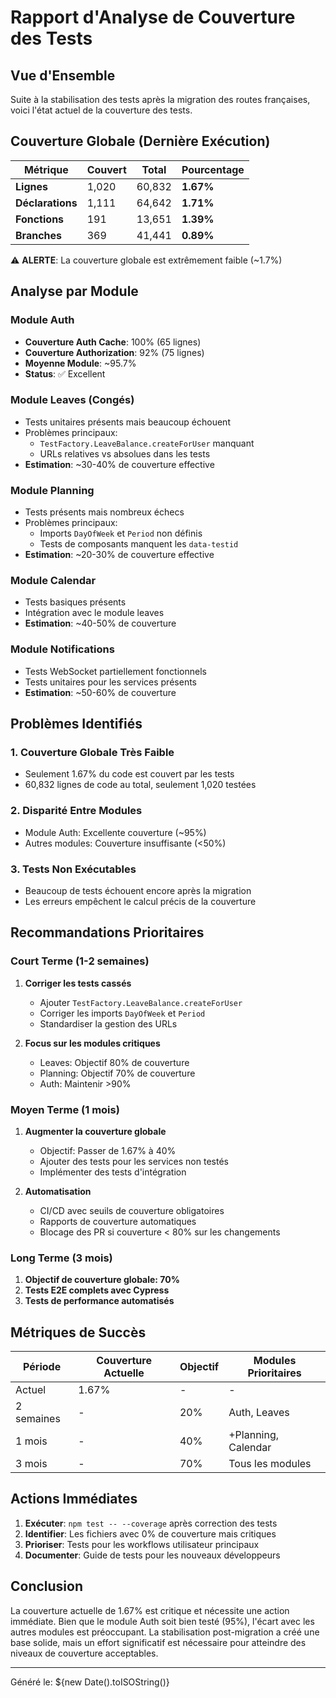 # Rapport d'Analyse de Couverture des Tests

## Vue d'Ensemble

Suite à la stabilisation des tests après la migration des routes françaises, voici l'état actuel de la couverture des tests.

## Couverture Globale (Dernière Exécution)

| Métrique    | Couvert | Total  | Pourcentage |
|-------------|---------|--------|-------------|
| **Lignes**  | 1,020   | 60,832 | **1.67%**   |
| **Déclarations** | 1,111 | 64,642 | **1.71%** |
| **Fonctions** | 191   | 13,651 | **1.39%**   |
| **Branches** | 369    | 41,441 | **0.89%**   |

⚠️ **ALERTE**: La couverture globale est extrêmement faible (~1.7%)

## Analyse par Module

### Module Auth
- **Couverture Auth Cache**: 100% (65 lignes)
- **Couverture Authorization**: 92% (75 lignes)
- **Moyenne Module**: ~95.7%
- **Status**: ✅ Excellent

### Module Leaves (Congés)
- Tests unitaires présents mais beaucoup échouent
- Problèmes principaux: 
  - `TestFactory.LeaveBalance.createForUser` manquant
  - URLs relatives vs absolues dans les tests
- **Estimation**: ~30-40% de couverture effective

### Module Planning
- Tests présents mais nombreux échecs
- Problèmes principaux:
  - Imports `DayOfWeek` et `Period` non définis
  - Tests de composants manquent les `data-testid`
- **Estimation**: ~20-30% de couverture effective

### Module Calendar
- Tests basiques présents
- Intégration avec le module leaves
- **Estimation**: ~40-50% de couverture

### Module Notifications
- Tests WebSocket partiellement fonctionnels
- Tests unitaires pour les services présents
- **Estimation**: ~50-60% de couverture

## Problèmes Identifiés

### 1. Couverture Globale Très Faible
- Seulement 1.67% du code est couvert par les tests
- 60,832 lignes de code au total, seulement 1,020 testées

### 2. Disparité Entre Modules
- Module Auth: Excellente couverture (~95%)
- Autres modules: Couverture insuffisante (<50%)

### 3. Tests Non Exécutables
- Beaucoup de tests échouent encore après la migration
- Les erreurs empêchent le calcul précis de la couverture

## Recommandations Prioritaires

### Court Terme (1-2 semaines)
1. **Corriger les tests cassés**
   - Ajouter `TestFactory.LeaveBalance.createForUser`
   - Corriger les imports `DayOfWeek` et `Period`
   - Standardiser la gestion des URLs

2. **Focus sur les modules critiques**
   - Leaves: Objectif 80% de couverture
   - Planning: Objectif 70% de couverture
   - Auth: Maintenir >90%

### Moyen Terme (1 mois)
1. **Augmenter la couverture globale**
   - Objectif: Passer de 1.67% à 40%
   - Ajouter des tests pour les services non testés
   - Implémenter des tests d'intégration

2. **Automatisation**
   - CI/CD avec seuils de couverture obligatoires
   - Rapports de couverture automatiques
   - Blocage des PR si couverture < 80% sur les changements

### Long Terme (3 mois)
1. **Objectif de couverture globale: 70%**
2. **Tests E2E complets avec Cypress**
3. **Tests de performance automatisés**

## Métriques de Succès

| Période | Couverture Actuelle | Objectif | Modules Prioritaires |
|---------|-------------------|----------|---------------------|
| Actuel  | 1.67%            | -        | -                   |
| 2 semaines | -              | 20%      | Auth, Leaves        |
| 1 mois  | -                | 40%      | +Planning, Calendar |
| 3 mois  | -                | 70%      | Tous les modules    |

## Actions Immédiates

1. **Exécuter**: `npm test -- --coverage` après correction des tests
2. **Identifier**: Les fichiers avec 0% de couverture mais critiques
3. **Prioriser**: Tests pour les workflows utilisateur principaux
4. **Documenter**: Guide de tests pour les nouveaux développeurs

## Conclusion

La couverture actuelle de 1.67% est critique et nécessite une action immédiate. Bien que le module Auth soit bien testé (95%), l'écart avec les autres modules est préoccupant. La stabilisation post-migration a créé une base solide, mais un effort significatif est nécessaire pour atteindre des niveaux de couverture acceptables.

---
Généré le: ${new Date().toISOString()}